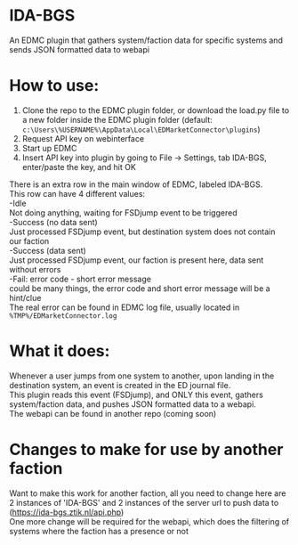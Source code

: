 # IDA-BGS
An EDMC plugin that gathers system/faction data for specific systems and sends JSON formatted data to webapi

# How to use:
1. Clone the repo to the EDMC plugin folder, or download the load.py file to a new folder inside the EDMC plugin folder
   (default: `c:\Users\%USERNAME%\AppData\Local\EDMarketConnector\plugins`)
2. Request API key on webinterface
3. Start up EDMC
4. Insert API key into plugin by going to File -> Settings, tab IDA-BGS, enter/paste the key, and hit OK

There is an extra row in the main window of EDMC, labeled IDA-BGS.  
This row can have 4 different values:  
-Idle  
  Not doing anything, waiting for FSDjump event to be triggered  
-Success (no data sent)  
  Just processed FSDjump event, but destination system does not contain our faction  
-Success (data sent)  
  Just processed FSDjump event, our faction is present here, data sent without errors  
-Fail: error code - short error message  
  could be many things, the error code and short error message will be a hint/clue  
  The real error can be found in EDMC log file, usually located in `%TMP%/EDMarketConnector.log`  


# What it does:
Whenever a user jumps from one system to another, upon landing in the destination system, an event is created in the ED journal file.  
This plugin reads this event (FSDjump), and ONLY this event, gathers system/faction data, and pushes JSON formatted data to a webapi.  
The webapi can be found in another repo (coming soon)

# Changes to make for use by another faction
Want to make this work for another faction, all you need to change here are 2 instances of 'IDA-BGS' and 2 instances of the server url to push data to (https://ida-bgs.ztik.nl/api.php)  
One more change will be required for the webapi, which does the filtering of systems where the faction has a presence or not